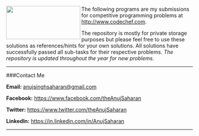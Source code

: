 <a href="http://www.codechef.com/"><img src="https://www.codechef.com/sites/all/themes/abessive/logo.png" align="left" height="90" width="200" ></a>

The following programs are my submissions for competitive programming problems at http://www.codechef.com. 

The repository is mostly for private storage purposes but please feel free to use these solutions as references/hints for your own solutions. All solutions have successfully passed all sub-tasks for their respective problems. <i>The repository is updated throughout the year for new problems.</i>

---

###Contact Me

**Email:** anujsinghsaharan@gmail.com

**Facebook:** https://www.facebook.com/theAnujSaharan

**Twitter:** https://www.twitter.com/theAnujSaharan

**LinkedIn:** https://in.linkedin.com/in/AnujSaharan

---
